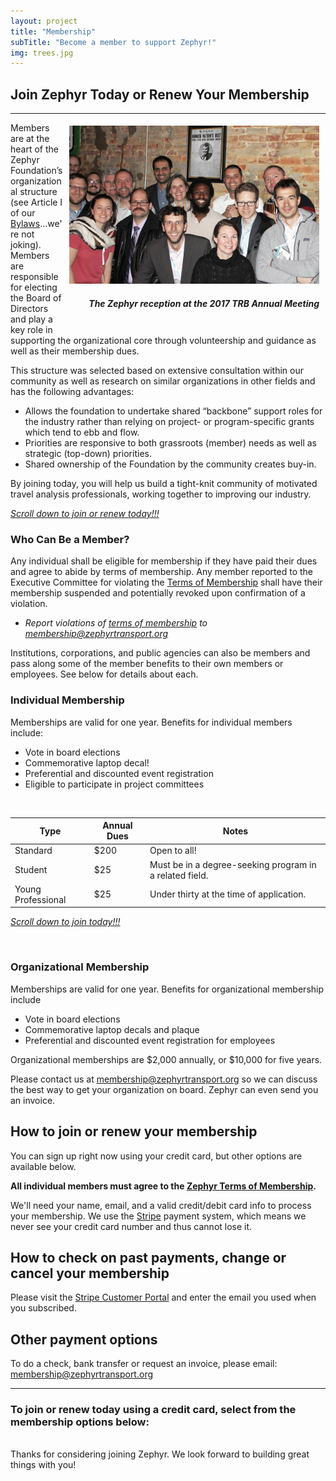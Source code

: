 ```yaml
---
layout: project
title: "Membership"
subTitle: "Become a member to support Zephyr!"
img: trees.jpg
---
```


## Join Zephyr Today or Renew Your Membership

---

<div style="float:right; margin: 5px 10px;">
<img src="/img/reception.jpg" width="400px" />
<h5 style="text-align:right;"><i>The Zephyr reception at the 2017 TRB Annual Meeting</i></h5>
</div>

Members are at the heart of the Zephyr Foundation’s organizational structure (see Article I of our [Bylaws](/bylaws)...we're not joking). Members are responsible for electing the Board of Directors and play a key role in supporting the organizational core through volunteership and guidance as well as their membership dues.

This structure was selected based on extensive consultation within our community as well as research on similar organizations in other fields and has the following advantages:

- Allows the foundation to undertake shared “backbone” support roles for the industry rather than relying on project- or program-specific grants which tend to ebb and flow.
- Priorities are responsive to both grassroots (member) needs as well as strategic (top-down) priorities.
- Shared ownership of the Foundation by the community creates buy-in.

By joining today, you will help us build a tight-knit community of motivated travel analysis professionals, working together to improving our industry.

[_Scroll down to join or renew today!!!_](#join)

### Who Can Be a Member?

Any individual shall be eligible for membership if they have paid their dues and agree to abide by terms of membership. Any member reported to the Executive Committee for violating the [Terms of Membership](/terms-of-membership) shall have their membership suspended and potentially revoked upon confirmation of a violation.

- _Report violations of [terms of membership](/terms-of-membership) to [membership@zephyrtransport.org](mailto:membership@zephyrtransport.org)_

Institutions, corporations, and public agencies can also be members and pass along some of the member benefits to their own members or employees. See below for details about each.

### Individual Membership

Memberships are valid for one year. Benefits for individual members include:

- Vote in board elections
- Commemorative laptop decal!
- Preferential and discounted event registration
- Eligible to participate in project committees

<br/>

| **Type** | **Annual Dues** | **Notes**                                               |
| -------- | --------------- | ------------------------------------------------------- |
| Standard | \$200           | Open to all!                                            |
| Student  | \$25            | Must be in a degree-seeking program in a related field. |
| Young Professional | \$25            | Under thirty at the time of application.                |

[_Scroll down to join today!!!_](#join)

<br/>

### Organizational Membership

Memberships are valid for one year. Benefits for organizational membership include

- Vote in board elections
- Commemorative laptop decals and plaque
- Preferential and discounted event registration for employees
<!-- * - Website listing [add back when we start doing this]-->

Organizational memberships are $2,000 annually, or $10,000 for five years.<br/>

Please contact us at [membership@zephyrtransport.org](mailto:membership@zephyrtransport.org) so we can discuss the best way to get your organization on board. Zephyr can even send you an invoice.

<a id="join"></a> <!-- #join anchor -->

## How to join or renew your membership

You can sign up right now using your credit card, but other options are available below.

**All individual members must agree to the [Zephyr Terms of Membership](/terms-of-membership).**

We'll need your name, email, and a valid credit/debit card info to process your membership. We use the [Stripe](https://stripe.com) payment system, which means we never see your credit card number and thus cannot lose it.

## How to check on past payments, change or cancel your membership

Please visit the <a href="https://billing.stripe.com/p/login/3cs6pRfp0aIR0Qo4gg">Stripe Customer Portal</a> and enter the email you used when you subscribed.

## Other payment options

To do a check, bank transfer or request an invoice, please email: [membership@zephyrtransport.org](mailto:membership@zephyrtransport.org)


<!-- stripe -->

---

### To join or renew today using a credit card, select from the membership options below:


<script async src="https://js.stripe.com/v3/pricing-table.js"></script>
<stripe-pricing-table pricing-table-id="prctbl_1Mk9GoCdFkr743p9Ge2LiXYD"
publishable-key="pk_live_qT7xpgL72eNH765lj0s9EaT4">
</stripe-pricing-table>


<br/>
Thanks for considering joining Zephyr. We look forward to building great things with you!

<br/><br/><br/><br/><br/>

<!-- wake up. heroku server! -->
<img src="{{site.post_url}}wakeup" style="display:none">

<!-- Hide form until terms are approved -->

<script src="https://code.jquery.com/jquery-1.11.3.js"></script>
<script>
    $(document).ready(function(){
        $("#terms-1").click(function (){
            if ($("#terms-1").prop("checked")){
                $("#stripe-1").show();
            }else{
                $("#stripe-1").hide();
            }
        });

    $(document).ready(function(){
        $("#terms-2").click(function (){
            if ($("#terms-2").prop("checked")){
                $("#stripe-2").show();
            }else{
                $("#stripe-2").hide();
            }
        });
    });

});
</script>
